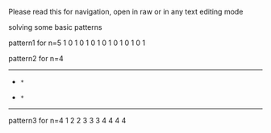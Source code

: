 Please read this for navigation, open in raw or in any text editing mode

solving some basic patterns

pattern1 
  for n=5
  1
  0 1
  0 1 0
  1 0 1 0
  1 0 1 0 1

pattern2
  for n=4
  * * * * 
  *     *
  *     *
  * * * *

pattern3
  for n=4
      1
     2 2
    3 3 3
   4 4 4 4
